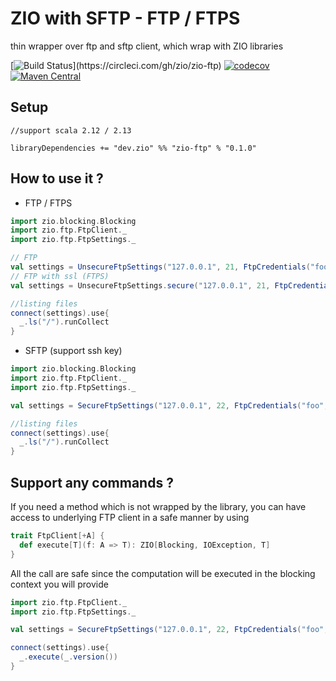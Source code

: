 # ZIO with SFTP - FTP / FTPS

thin wrapper over ftp and sftp client, which wrap with ZIO libraries

[![Build Status](https://circleci.com/gh/zio/zio-ftp.svg?style=svg&circle-token=???)](https://circleci.com/gh/zio/zio-ftp)
[![codecov](https://codecov.io/gh/zio/zio-ftp/branch/master/graph/badge.svg)](https://codecov.io/gh/zio/zio-ftp)
[![Maven Central](https://img.shields.io/maven-central/v/com.github.zio/zio-ftp_2.12.svg)](http://search.maven.org/#search%7Cga%7C1%7Czio-ftp) 

Setup
-----

```
//support scala 2.12 / 2.13

libraryDependencies += "dev.zio" %% "zio-ftp" % "0.1.0"
```

How to use it ?
---

* FTP / FTPS
```scala
import zio.blocking.Blocking
import zio.ftp.FtpClient._
import zio.ftp.FtpSettings._

// FTP
val settings = UnsecureFtpSettings("127.0.0.1", 21, FtpCredentials("foo", "bar"))
// FTP with ssl (FTPS)
val settings = UnsecureFtpSettings.secure("127.0.0.1", 21, FtpCredentials("foo", "bar"))

//listing files
connect(settings).use{
  _.ls("/").runCollect
}

```

* SFTP (support ssh key)

```scala
import zio.blocking.Blocking
import zio.ftp.FtpClient._
import zio.ftp.FtpSettings._

val settings = SecureFtpSettings("127.0.0.1", 22, FtpCredentials("foo", "bar"))

//listing files
connect(settings).use{ 
  _.ls("/").runCollect
}
```

Support any commands ?
---

If you need a method which is not wrapped by the library, you can have access to underlying FTP client in a safe manner by using

```scala
trait FtpClient[+A] {
  def execute[T](f: A => T): ZIO[Blocking, IOException, T]
} 
```

All the call are safe since the computation will be executed in the blocking context you will provide

```scala
import zio.ftp.FtpClient._
import zio.ftp.FtpSettings._

val settings = SecureFtpSettings("127.0.0.1", 22, FtpCredentials("foo", "bar"))

connect(settings).use{
  _.execute(_.version())
}
``` 



